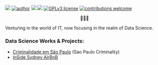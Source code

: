 <!--
**kauefs/kauefs** is a ✨ _special_ ✨ repository because its `README.md` (this file) appears on your GitHub profile.

Here are some ideas to get you started:

- ### Hi there 👋
- 🔭 I’m currently working on…
- 🌱 I’m currently learning…
- 👯 I’m looking to collaborate on…
- 🤔 I’m looking for help with…
- 💬 Ask me about…
- 📫 How to reach me: …
- 😄 Pronouns: …
- ⚡ Fun fact: …
-->
<a href='https://github.com/kauefs'           alt='GitHub'  ><img src='https://img.shields.io/badge/work%20in%20progress-FF103F'                  /></a>
[![author](https://img.shields.io/badge/Author-KAUE-FF4500.svg)](https://medium.com/@kauefs)
<a href='https://www.linkedin.com/in/kauefs/' alt='LinkedIn'><img src='https://img.shields.io/badge/LinkedIn-0077B5?logo=linkedin&logoColor=white'/></a> 
[![](https://img.shields.io/badge/Python-3-blue.svg)](https://www.python.org/)
[![GPLv3 license](https://img.shields.io/badge/License-Apache-FF4500.svg)](http://perso.crans.org/besson/LICENSE.html)
[![contributions welcome](https://img.shields.io/badge/Contributions-Welcome-brightgreen.svg?style=flat)](https://github.com/kauefs/portfolio/issues)

<p align=center>👨🏻‍💻</p>

<!--
Data Science **|** Computer Vision **|** ML **|** AI **|** ☁️ **|** CyberSecurity
-->

<p aling=center>Venturing in the world of IT, now focusing in the realm of Data Science.</p>

<!--
### Skills

<p><a href=https://www.python.org/ target=_blank rel=noreferrer><img src=https://raw.githubusercontent.com/danielcranney/readme-generator/main/public/icons/skills/python-colored.svg width=35 height=35 alt=Python/></p>
-->

### Data Science Works & Projects:

* [Criminalidade em São Paulo](https://github.com/kauefs/CriminalidadeSP) (Sao Paulo Criminality)
* [InSide Sydney AirBnB](https://github.com/kauefs/AirBnB)
